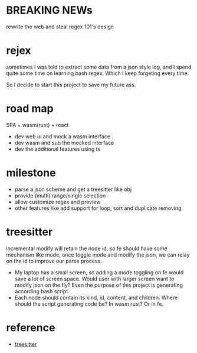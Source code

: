 # BREAKING NEWs

rewrite the web and steal regex 101's design

# rejex

sometimes I was told to extract some data from a json style log, and I spend quite some time on learning bash regex. Which I keep forgeting every time.

So I decide to start this project to save my future ass.

# road map

SPA = wasm(rust) + react

- dev web ui and mock a wasm interface
- dev wasm and sub the mocked interface
- dev the additional features using ts

# milestone

- parse a json scheme and get a treesitter like obj
- provide (multi) range/single selection
- allow customize regex and preview
- other features like add support for loop, sort and duplicate removing

# treesitter

incremental modify will retain the node id, so fe should have some mechanism like mode, once toggle mode and modify the json, we can relay on the id to improve our parse process.

- My laptop has a small screen, so adding a mode toggling on fe would save a lot of screen space. Would user with larger screen want to modify json on the fly? Even the purpose of this project is generating according bash script.
- Each node should contain its kind, id, content, and children. Where should the script generating code be? In wasm rust? Or in fe.

# reference

- [treesitter](https://tree-sitter.github.io/tree-sitter/)
